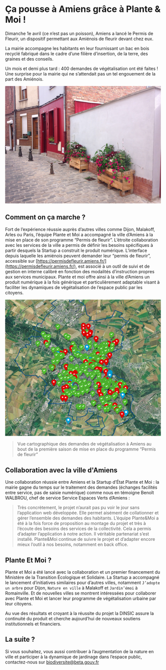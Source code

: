 # Ça pousse à Amiens grâce à Plante & Moi !

Dimanche 1e avril (ce n’est pas un poisson), Amiens a lancé le Permis de Fleurir, un dispositif permettant aux Amiénois de fleurir devant chez eux.
<!--more-->
La mairie accompagne les habitants en leur fournissant un bac en bois recyclé fabriqué dans le cadre d’une filière d’insertion, de la terre, des graines et des conseils. 

Un mois et demi plus tard : 400 demandes de végétalisation ont été faites ! Une surprise pour la mairie qui ne s’attendait pas un tel engouement de la part des Amiénois.

![Projet de fleurir à Amiens](/img/posts/2018-07-12-amiens-plante-et-moi-projet-amiens.jpg)

## Comment on ça marche ?

Fort de l’expérience réussie auprès d’autres villes comme Dijon, Malakoff, Arles ou Paris, l’équipe Plante et Moi a accompagné la ville d’Amiens à la mise en place de son programme “Permis de fleurir”. L’étroite collaboration avec les services de la ville a permis de définir les besoins spécifiques à partir desquels la Startup a construit le produit numérique. L’interface depuis laquelle les amiénois peuvent demander leur “permis de fleurir”, accessible sur [https://permisdefleurir.amiens.fr/](https://permisdefleurir.amiens.fr/), est associé à un outil de suivi et de gestion en interne calibré en fonction des modalités d’instruction propres aux services municipaux. 
Plante et moi offre ainsi à la ville d’Amiens un produit numérique à la fois générique et particulièrement adaptable visant à faciliter les dynamiques de végétalisation de l’espace public par les citoyens. 


![Vue cartographique des demandes de végétalisation à Amiens au bout de la première saison de mise en place du programme “Permis de fleurir”](/img/posts/2018-07-12-amiens-plante-et-moi-carte-amiens.jpg)
> Vue cartographique des demandes de végétalisation à Amiens au bout de la première saison de mise en place du programme “Permis de fleurir”

## Collaboration avec la ville d'Amiens

Une collaboration réussie entre Amiens et la Startup d’État Plante et Moi : la mairie gagne du temps sur le traitement des demandes (échanges facilités entre service, pas de saisie numérique) comme nous en témoigne Benoît WALBROU, chef de service Service Espaces Verts d’Amiens :
> Très concrètement, le projet n’aurait pas pu voir le jour sans l’application web développée. Elle permet aisément de collationner et gérer l’ensemble des demandes des habitants.
> L’équipe Plante&Moi a été à la fois force de proposition au montage du projet et très à l’écoute des besoins des services de la collectivité. Cela a permis d’adapter l’application à notre action.
> Il véritable partenariat s’est installé. Plante&Moi continue de suivre le projet et d’adapter encore mieux l’outil à nos besoins, notamment en back office.

## Plante Et Moi ?

Plante et Moi a été lancé avec la collaboration et un premier financement du Ministère de la Transition Écologique et Solidaire. La Startup a accompagné le lancement d’initiatives similaires pour d’autres villes, notamment `J’adopte un arbre` pour Dijon, `Nature en ville` à Malakoff et `Jardin’émoi` à Romainville. Et de nouvelles villes se montrent intéressées pour collaborer avec Plante et Moi et lancer leur programme de végétalisation urbaine par leur citoyens. 

Au vue des résultats et croyant à la réussite du projet la DINSIC assure la continuité du produit et cherche aujourd’hui de nouveaux soutiens institutionnels et financiers.

## La suite ?

Si vous souhaitez, vous aussi contribuer à l’augmentation de la nature en ville et participer à la dynamique de jardinage dans l’espace public, contactez-nous sur [biodiversite@beta.gouv.fr](mailto:biodiversite@beta.gouv.fr)

